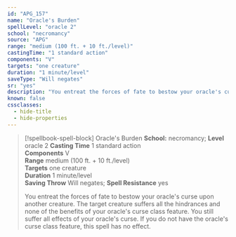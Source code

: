 ```yaml
---
id: "APG_157"
name: "Oracle's Burden"
spellLevel: "oracle 2"
school: "necromancy"
source: "APG"
range: "medium (100 ft. + 10 ft./level)"
castingTime: "1 standard action"
components: "V"
targets: "one creature"
duration: "1 minute/level"
saveType: "Will negates"
sr: "yes"
description: "You entreat the forces of fate to bestow your oracle's curse upon another creature. The target creature suffers all the hindrances and none of the benefits of your oracle's curse class feature. You still suffer all effects of your oracle's curse.  If you do not have the oracle's curse class feature, this spell has no effect."
known: false
cssclasses:
  - hide-title
  - hide-properties
---
```


> [!spellbook-spell-block] Oracle's Burden
> **School:** necromancy; **Level** oracle 2
> **Casting Time** 1 standard action  
> **Components** V  
> **Range** medium (100 ft. + 10 ft./level)  
> **Targets** one creature  
> **Duration** 1 minute/level  
> **Saving Throw** Will negates; **Spell Resistance** yes
> 
> You entreat the forces of fate to bestow your oracle's curse upon another creature. The target creature suffers all the hindrances and none of the benefits of your oracle's curse class feature. You still suffer all effects of your oracle's curse.  If you do not have the oracle's curse class feature, this spell has no effect.